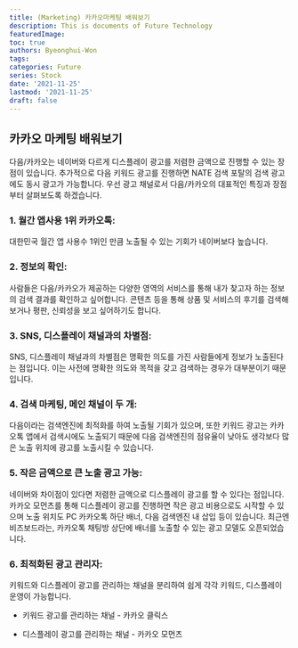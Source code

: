 ```yaml
---
title: (Marketing) 카카오마케팅 배워보기
description: This is documents of Future Technology
featuredImage: 
toc: true
authors: Byeonghui-Won
tags:
categories: Future
series: Stock
date: '2021-11-25'
lastmod: '2021-11-25'
draft: false
---
```


## 카카오 마케팅 배워보기

다음/카카오는 네이버와 다르게 디스플레이 광고를 저렴한 금액으로 진행할 수 있는 장점이 있습니다. 추가적으로 다음 키워드 광고를 진행하면 NATE 검색 포탈의 검색 광고에도 동시 광고가 가능합니다. 우선 광고 채널로서 다음/카카오의 대표적인 특징과 장점부터 살펴보도록 하겠습니다.

### 1. 월간 앱사용 1위 카카오톡:

대한민국 월간 앱 사용수 1위인 만큼 노출될 수 있는 기회가 네이버보다 높습니다.

### 2. 정보의 확인:

사람들은 다음/카카오가 제공하는 다양한 영역의 서비스를 통해 내가 찾고자 하는 정보의 검색 결과를 확인하고 싶어합니다. 콘텐츠 등을 통해 상품 및 서비스의 후기를 검색해보거나 평판, 신뢰성을 보고 싶어하기도 합니다.

### 3. SNS, 디스플레이 채널과의 차별점:

SNS, 디스플레이 채널과의 차별점은 명확한 의도를 가진 사람들에게 정보가 노출된다는 점입니다. 이는 사전에 명확한 의도와 목적을 갖고 검색하는 경우가 대부분이기 때문입니다.

### 4. 검색 마케팅, 메인 채널이 두 개:

다음이라는 검색엔진에 최적화를 하여 노출될 기회가 있으며, 또한 키워드 광고는 카카오톡 앱에서 검색시에도 노출되기 때문에 다음 검색엔진의 점유율이 낮아도 생각보다 많은 노출 위치에 광고를 노출시킬 수 있습니다.

### 5. 작은 금액으로 큰 노출 광고 가능:

네이버와 차이점이 있다면 저렴한 금액으로 디스플레이 광고를 할 수 있다는 점입니다. 카카오 모먼츠를 통해 디스플레이 광고를 진행하면 작은 광고 비용으로도 시작할 수 있으며 노출 위치도 PC 카카오톡 하단 배너, 다음 검색엔진 내 삽입 등이 있습니다. 최근엔 비즈보드라는, 카카오톡 채팅방 상단에 배너를 노출할 수 있는 광고 모델도 오픈되었습니다.

### 6. 최적화된 광고 관리자:

키워드와 디스플레이 광고를 관리하는 채널을 분리하여 쉽게 각각 키워드, 디스플레이 운영이 가능합니다. 

+ 키워드 광고를 관리하는 채널 - 카카오 클릭스

+ 디스플레이 광고를 관리하는 채널 - 카카오 모먼츠
